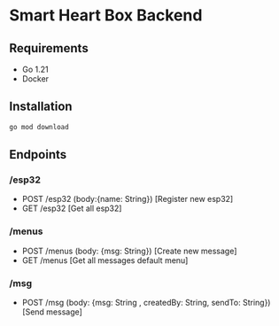 # Smart Heart Box Backend

## Requirements

- Go 1.21
- Docker

## Installation

```bash
go mod download
```

## Endpoints

### /esp32

- POST /esp32 (body:{name: String}) [Register new esp32]
- GET /esp32 [Get all esp32]

### /menus

- POST /menus (body: {msg: String}) [Create new message]
- GET /menus [Get all messages default menu]

### /msg

- POST /msg (body: {msg: String , createdBy: String, sendTo: String}) [Send message]
